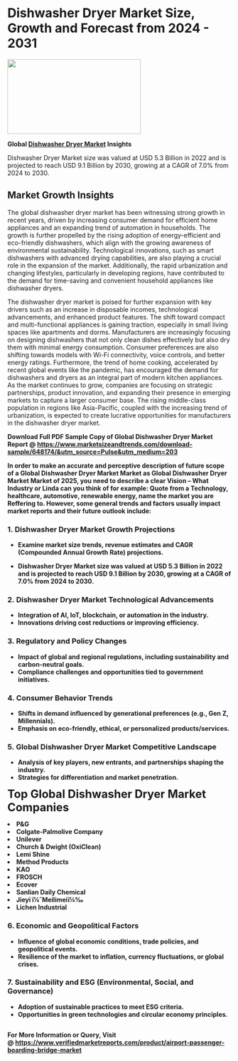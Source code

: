<H1>Dishwasher Dryer Market Size, Growth and Forecast from 2024 - 2031</H1><img class="aligncenter size-medium wp-image-584254" src="https://thirdeyenews.in/wp-content/uploads/2024/09/Global-Market-Research-300x168.jpeg" alt="" width="300" height="168" /><p><strong>Global&nbsp;<a href="https://www.marketsizeandtrends.com/download-sample/648174/&amp;utm_source=Pulse&amp;utm_medium=203">Dishwasher Dryer Market</a> Insights</strong></p><p>Dishwasher Dryer Market size was valued at USD 5.3 Billion in 2022 and is projected to reach USD 9.1 Billion by 2030, growing at a CAGR of 7.0% from 2024 to 2030.</p><p><h2>Market Growth Insights</h2> <p>The global dishwasher dryer market has been witnessing strong growth in recent years, driven by increasing consumer demand for efficient home appliances and an expanding trend of automation in households. The growth is further propelled by the rising adoption of energy-efficient and eco-friendly dishwashers, which align with the growing awareness of environmental sustainability. Technological innovations, such as smart dishwashers with advanced drying capabilities, are also playing a crucial role in the expansion of the market. Additionally, the rapid urbanization and changing lifestyles, particularly in developing regions, have contributed to the demand for time-saving and convenient household appliances like dishwasher dryers.</p> <p><strong></strong></p> <p>The dishwasher dryer market is poised for further expansion with key drivers such as an increase in disposable incomes, technological advancements, and enhanced product features. The shift toward compact and multi-functional appliances is gaining traction, especially in small living spaces like apartments and dorms. Manufacturers are increasingly focusing on designing dishwashers that not only clean dishes effectively but also dry them with minimal energy consumption. Consumer preferences are also shifting towards models with Wi-Fi connectivity, voice controls, and better energy ratings. Furthermore, the trend of home cooking, accelerated by recent global events like the pandemic, has encouraged the demand for dishwashers and dryers as an integral part of modern kitchen appliances. As the market continues to grow, companies are focusing on strategic partnerships, product innovation, and expanding their presence in emerging markets to capture a larger consumer base. The rising middle-class population in regions like Asia-Pacific, coupled with the increasing trend of urbanization, is expected to create lucrative opportunities for manufacturers in the dishwasher dryer market. <p><strong></p><p><span class=""><strong>Download Full PDF Sample Copy of Global Dishwasher Dryer Market Report</strong> @ <a href="https://www.marketsizeandtrends.com/download-sample/648174/&amp;utm_source=Pulse&amp;utm_medium=203" target="_blank">https://www.marketsizeandtrends.com/download-sample/648174/&amp;utm_source=Pulse&amp;utm_medium=203</a></span></p><p>In order to make an accurate and perceptive description of future scope of a Global&nbsp;Dishwasher Dryer Market Market as Global&nbsp;Dishwasher Dryer Market Market of 2025, you need to describe a clear Vision &ndash; What Industry or Linda can you think of for example: Quote from a Technology, healthcare, automotive, renewable energy, name the market you are Reffering to. However, some general trends and factors usually impact market reports and their future outlook include:</p><h3>1.&nbsp;<strong>Dishwasher Dryer Market Growth Projections</strong></h3><ul><li>Examine market size trends, revenue estimates and CAGR (Compounded Annual Growth Rate) projections.</li><li><p>Dishwasher Dryer Market size was valued at USD 5.3 Billion in 2022 and is projected to reach USD 9.1 Billion by 2030, growing at a CAGR of 7.0% from 2024 to 2030.</p></li></ul><h3>2.&nbsp;<strong>Dishwasher Dryer Market Technological Advancements</strong></h3><ul><li>Integration of AI, IoT, blockchain, or automation in the industry.</li><li>Innovations driving cost reductions or improving efficiency.</li></ul><h3>3.&nbsp;<strong>Regulatory and Policy Changes</strong></h3><ul><li>Impact of global and regional regulations, including sustainability and carbon-neutral goals.</li><li>Compliance challenges and opportunities tied to government initiatives.</li></ul><h3>4.&nbsp;<strong>Consumer Behavior Trends</strong></h3><ul><li>Shifts in demand influenced by generational preferences (e.g., Gen Z, Millennials).</li><li>Emphasis on eco-friendly, ethical, or personalized products/services.</li></ul><h3>5.&nbsp;<strong>Global Dishwasher Dryer Market Competitive Landscape</strong></h3><ul><li>Analysis of key players, new entrants, and partnerships shaping the industry.</li><li>Strategies for differentiation and market penetration.</li></ul><p data-pm-slice="1 1 []"><span style="color: inherit; font-family: inherit; font-size: 25px;">Top Global Dishwasher Dryer Market Companies</span></p><div class="" data-test-id=""><p><li>P&G</li><li> Colgate-Palmolive Company</li><li> Unilever</li><li> Church & Dwight (OxiClean)</li><li> Lemi Shine</li><li> Method Products</li><li> KAO</li><li> FROSCH</li><li> Ecover</li><li> Sanlian Daily Chemical</li><li> Jieyi ï¼ˆMeilimeiï¼‰</li><li> Lichen Industrial</li></p></div><h3>6.&nbsp;<strong>Economic and Geopolitical Factors</strong></h3><ul><li>Influence of global economic conditions, trade policies, and geopolitical events.</li><li>Resilience of the market to inflation, currency fluctuations, or global crises.</li></ul><h3>7.&nbsp;<strong>Sustainability and ESG (Environmental, Social, and Governance)</strong></h3><ul><li>Adoption of sustainable practices to meet ESG criteria.</li><li>Opportunities in green technologies and circular economy principles.</li></ul><h2><strong style="font-size: 14px;">For More Information or Query, Visit @&nbsp;</strong><a style="background-color: #ffffff; font-size: 14px;" href="https://www.marketsizeandtrends.com/report/dishwasher-dryer-market/" target="_blank">https://www.verifiedmarketreports.com/product/airport-passenger-boarding-bridge-market</a></h2>
